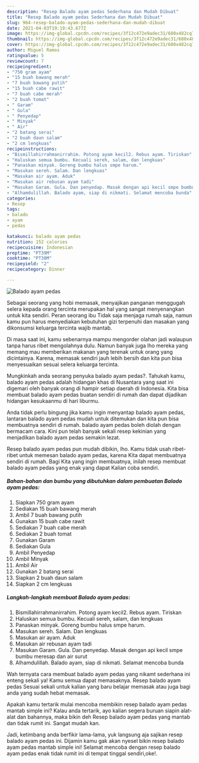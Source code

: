```yaml
---
description: "Resep Balado ayam pedas Sederhana dan Mudah Dibuat"
title: "Resep Balado ayam pedas Sederhana dan Mudah Dibuat"
slug: 964-resep-balado-ayam-pedas-sederhana-dan-mudah-dibuat
date: 2021-04-03T19:19:43.677Z
image: https://img-global.cpcdn.com/recipes/3f12c472e9adec31/680x482cq70/balado-ayam-pedas-foto-resep-utama.jpg
thumbnail: https://img-global.cpcdn.com/recipes/3f12c472e9adec31/680x482cq70/balado-ayam-pedas-foto-resep-utama.jpg
cover: https://img-global.cpcdn.com/recipes/3f12c472e9adec31/680x482cq70/balado-ayam-pedas-foto-resep-utama.jpg
author: Miguel Ramos
ratingvalue: 5
reviewcount: 7
recipeingredient:
- "750 gram ayam"
- "15 buah bawang merah"
- "7 buah bawang putih"
- "15 buah cabe rawit"
- "7 buah cabe merah"
- "2 buah tomat"
- " Garam"
- " Gula"
- " Penyedap"
- " Minyak"
- " Air"
- "2 batang serai"
- "2 buah daun salam"
- "2 cm lengkuas"
recipeinstructions:
- "Bismillahirrahmanirrahim. Potong ayam kecil2. Rebus ayam. Tiriskan"
- "Haluskan semua bumbu. Kecuali sereh, salam, dan lengkuas"
- "Panaskan minyak. Goreng bumbu halus smpe harum."
- "Masukan sereh. Salam. Dan lengkuas"
- "Masukan air ayam. Aduk"
- "Masukan air rebusan ayam tadi"
- "Masukan Garam. Gula. Dan penyedap. Masak dengan api kecil smpe bumbu meresap dan air surut"
- "Alhamdulillah. Balado ayam, siap di nikmati. Selamat mencoba bunda"
categories:
- Resep
tags:
- balado
- ayam
- pedas

katakunci: balado ayam pedas 
nutrition: 152 calories
recipecuisine: Indonesian
preptime: "PT39M"
cooktime: "PT30M"
recipeyield: "2"
recipecategory: Dinner

---
```



![Balado ayam pedas](https://img-global.cpcdn.com/recipes/3f12c472e9adec31/680x482cq70/balado-ayam-pedas-foto-resep-utama.jpg)

Sebagai seorang yang hobi memasak, menyajikan panganan menggugah selera kepada orang tercinta merupakan hal yang sangat menyenangkan untuk kita sendiri. Peran seorang ibu Tidak saja menjaga rumah saja, namun kamu pun harus menyediakan kebutuhan gizi terpenuhi dan masakan yang dikonsumsi keluarga tercinta wajib mantab.

Di masa  saat ini, kamu sebenarnya mampu mengorder olahan jadi walaupun tanpa harus ribet mengolahnya dulu. Namun banyak juga lho mereka yang memang mau memberikan makanan yang terenak untuk orang yang dicintainya. Karena, memasak sendiri jauh lebih bersih dan kita pun bisa menyesuaikan sesuai selera keluarga tercinta. 



Mungkinkah anda seorang penyuka balado ayam pedas?. Tahukah kamu, balado ayam pedas adalah hidangan khas di Nusantara yang saat ini digemari oleh banyak orang di hampir setiap daerah di Indonesia. Kita bisa membuat balado ayam pedas buatan sendiri di rumah dan dapat dijadikan hidangan kesukaanmu di hari liburmu.

Anda tidak perlu bingung jika kamu ingin menyantap balado ayam pedas, lantaran balado ayam pedas mudah untuk ditemukan dan kita pun bisa membuatnya sendiri di rumah. balado ayam pedas boleh diolah dengan bermacam cara. Kini pun telah banyak sekali resep kekinian yang menjadikan balado ayam pedas semakin lezat.

Resep balado ayam pedas pun mudah dibikin, lho. Kamu tidak usah ribet-ribet untuk memesan balado ayam pedas, karena Kita dapat membuatnya sendiri di rumah. Bagi Kita yang ingin membuatnya, inilah resep membuat balado ayam pedas yang enak yang dapat Kalian coba sendiri.

<!--inarticleads1-->

##### Bahan-bahan dan bumbu yang dibutuhkan dalam pembuatan Balado ayam pedas:

1. Siapkan 750 gram ayam
1. Sediakan 15 buah bawang merah
1. Ambil 7 buah bawang putih
1. Gunakan 15 buah cabe rawit
1. Sediakan 7 buah cabe merah
1. Sediakan 2 buah tomat
1. Gunakan  Garam
1. Sediakan  Gula
1. Ambil  Penyedap
1. Ambil  Minyak
1. Ambil  Air
1. Gunakan 2 batang serai
1. Siapkan 2 buah daun salam
1. Siapkan 2 cm lengkuas




<!--inarticleads2-->

##### Langkah-langkah membuat Balado ayam pedas:

1. Bismillahirrahmanirrahim. Potong ayam kecil2. Rebus ayam. Tiriskan
1. Haluskan semua bumbu. Kecuali sereh, salam, dan lengkuas
1. Panaskan minyak. Goreng bumbu halus smpe harum.
1. Masukan sereh. Salam. Dan lengkuas
1. Masukan air ayam. Aduk
1. Masukan air rebusan ayam tadi
1. Masukan Garam. Gula. Dan penyedap. Masak dengan api kecil smpe bumbu meresap dan air surut
1. Alhamdulillah. Balado ayam, siap di nikmati. Selamat mencoba bunda




Wah ternyata cara membuat balado ayam pedas yang nikamt sederhana ini enteng sekali ya! Kamu semua dapat memasaknya. Resep balado ayam pedas Sesuai sekali untuk kalian yang baru belajar memasak atau juga bagi anda yang sudah hebat memasak.

Apakah kamu tertarik mulai mencoba membikin resep balado ayam pedas mantab simple ini? Kalau anda tertarik, ayo kalian segera buruan siapin alat-alat dan bahannya, maka bikin deh Resep balado ayam pedas yang mantab dan tidak rumit ini. Sangat mudah kan. 

Jadi, ketimbang anda berfikir lama-lama, yuk langsung aja sajikan resep balado ayam pedas ini. Dijamin kamu gak akan nyesel bikin resep balado ayam pedas mantab simple ini! Selamat mencoba dengan resep balado ayam pedas enak tidak rumit ini di tempat tinggal sendiri,oke!.

